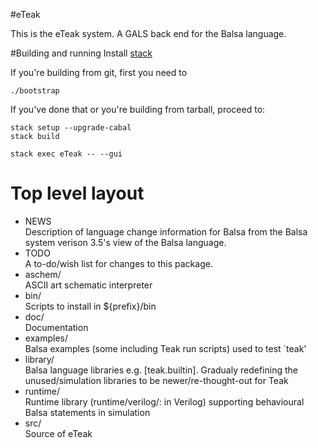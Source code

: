 #eTeak

This is the eTeak system. A GALS back end for the Balsa language.

#Building and running
Install [stack](https://github.com/commercialhaskell/stack)

If you're building from git, first you need to

	./bootstrap

If you've done that or you're building from tarball, proceed to:

	stack setup --upgrade-cabal
	stack build 

	stack exec eTeak -- --gui

# Top level layout
- NEWS  
  Description of language change information for Balsa from the Balsa system verison 3.5's view of the
  Balsa language.
- TODO  
  A to-do/wish list for changes to this package.
- aschem/  
  ASCII art schematic interpreter
- bin/  
  Scripts to install in ${prefix}/bin
- doc/  
  Documentation
- examples/  
  Balsa examples (some including Teak run scripts) used to test `teak'
- library/  
  Balsa language libraries e.g. [teak.builtin].  Gradualy redefining the unused/simulation libraries
  to be newer/re-thought-out for Teak
- runtime/  
  Runtime library (runtime/verilog/: in Verilog) supporting behavioural Balsa statements in simulation
- src/  
  Source of eTeak


